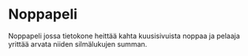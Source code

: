 # Noppapeli
Noppapeli jossa tietokone heittää kahta kuusisivuista noppaa ja pelaaja yrittää arvata niiden silmälukujen summan.
